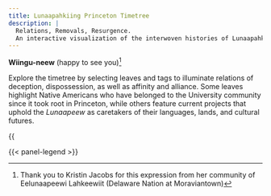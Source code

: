 ```yaml
---
title: Lunaapahkiing Princeton Timetree
description: |
  Relations, Removals, Resurgence.
  An interactive visualization of the interwoven histories of Lunaapahkiing, “the land of the Delaware Lenape,” and the unceded lands of the Princeton University campus.
---
```


<span lang="umu">**Wiingu-neew**</span> (happy to see you)[^1]

Explore the timetree by selecting leaves and tags to illuminate relations of deception, dispossession, as well as affinity and alliance. Some leaves highlight Native Americans who have belonged to the University community since it took root in Princeton, while others feature current projects that uphold the *Lunaapeew* as caretakers of their languages, lands, and cultural futures.


{{<audio src="/audio/lunaapahkiing-pronunciation-mosko.mp3" caption="Listen to a pronunciation of *Lunaapahkiing* by Karen Mosko (Lunaape Language Teacher, Munsee-Delaware Nation)" >}}

{{< panel-legend >}}

[^1]: Thank you to Kristin Jacobs for this expression from her community of Eelunaapeewi Lahkeewiit (Delaware Nation at Moraviantown)



